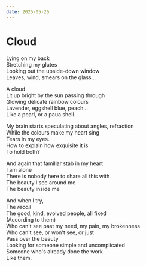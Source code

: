 ```yaml
---
date: 2025-05-26
---
```


# Cloud

Lying on my back  
Stretching my glutes  
Looking out the upside-down window  
Leaves, wind, smears on the glass...

<!-- more -->

A cloud  
Lit up bright by the sun passing through  
Glowing delicate rainbow colours  
Lavender, eggshell blue, peach...  
Like a pearl, or a paua shell.

My brain starts speculating about angles, refraction  
While the colours make my heart sing  
Tears in my eyes.  
How to explain how exquisite it is  
To hold both?

And again that familiar stab in my heart  
I am alone  
There is nobody here to share all this with  
The beauty I see around me  
The beauty inside me

And when I try,  
The _recoil_  
The good, kind, evolved people, all fixed  
(According to them)  
Who can't see past my need, my pain, my brokenness  
Who can't see, or won't see, or just  
Pass over the beauty  
Looking for someone simple and uncomplicated  
Someone who's already done the work  
Like them.
